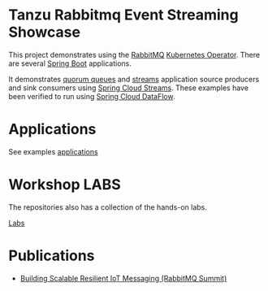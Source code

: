 # Tanzu Rabbitmq Event Streaming Showcase


This project demonstrates using the [RabbitMQ](https://www.rabbitmq.com/) [Kubernetes Operator](https://www.rabbitmq.com/kubernetes/operator/operator-overview.html).
There are several [Spring Boot](https://spring.io/projects/spring-boot) applications.

It demonstrates [quorum queues](https://www.rabbitmq.com/quorum-queues.html) and [streams](https://www.rabbitmq.com/stream.html) application source producers and sink consumers using
[Spring Cloud Streams](https://spring.io/projects/spring-cloud-stream).
These examples have been verified to run using [Spring Cloud DataFlow](https://spring.io/projects/spring-cloud-dataflow).


# Applications

See examples [applications](applications)


# Workshop LABS

The repositories also has a collection of the hands-on labs.

[Labs](docs/workshops/Labs)


# Publications

- [Building Scalable Resilient IoT Messaging (RabbitMQ Summit)](https://www.youtube.com/watch?v=BWcofi2FKHo)
